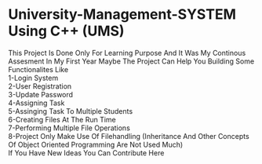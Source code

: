 # University-Management-SYSTEM Using C++ (UMS)
This Project Is Done Only For Learning Purpose And It Was My Continous Assesment In My First Year Maybe The Project Can Help You Building Some Functionalites Like<br>
1-Login System<br>
2-User Registration <br>
3-Update Password<br>
4-Assigning Task <br>
5-Assinging Task To Multiple Students<br>
6-Creating Files At The Run Time<br>
7-Performing Multiple File Operations<br>
8-Project Only Make Use Of Filehandling (Inheritance And Other Concepts Of Object Oriented Programming Are Not Used Much)<br>
If You Have New Ideas You Can Contribute Here 
